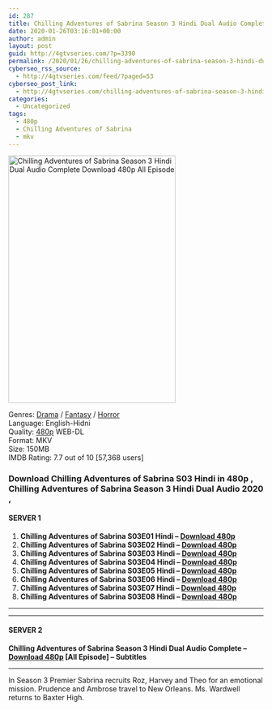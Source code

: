 ```yaml
---
id: 287
title: Chilling Adventures of Sabrina Season 3 Hindi Dual Audio Complete Download 480p All Episode
date: 2020-01-26T03:16:01+00:00
author: admin
layout: post
guid: http://4gtvseries.com/?p=3390
permalink: /2020/01/26/chilling-adventures-of-sabrina-season-3-hindi-dual-audio-complete-download-480p-all-episode-2/
cyberseo_rss_source:
  - http://4gtvseries.com/feed/?paged=53
cyberseo_post_link:
  - http://4gtvseries.com/chilling-adventures-of-sabrina-season-3-hindi-dual-audio-complete-download-480p-all-episode/
categories:
  - Uncategorized
tags:
  - 480p
  - Chilling Adventures of Sabrina
  - mkv
---
```

<img loading="lazy" class="aligncenter" src="https://2.bp.blogspot.com/--pAG_ohVH7Y/XirJKxUaY-I/AAAAAAAAARs/ttSt6tulM80jjKJEQGwyhmbPqIhISNy4QCK4BGAYYCw/s1600/Chilling%2BAdventures%2Bof%2BSabrina%2BSeason%2B3.jpg" alt="Chilling Adventures of Sabrina Season 3 Hindi Dual Audio Complete Download 480p All Episode" width="330" height="488" />

Genres:&nbsp;<a href="http://4gtvseries.com/tag/drama/" data-wpel-link="internal">Drama</a> / <a href="http://4gtvseries.com/tag/fantasy/" data-wpel-link="internal">Fantasy</a> / <a href="http://4gtvseries.com/tag/horror/" data-wpel-link="internal">Horror</a>  
Language: English-Hidni  
Quality:&nbsp;<a href="http://4gtvseries.com/tag/480p/" data-wpel-link="internal">480p</a> WEB-DL  
Format: MKV  
Size: 150MB  
IMDB Rating: 7.7 out of 10 [57,368 users]

### **Download Chilling Adventures of Sabrina S03 Hindi in 480p , Chilling Adventures of Sabrina Season 3 Hindi Dual Audio 2020 ,&nbsp;**

#### <span><strong>SERVER 1</strong></span>

  1. **Chilling Adventures of Sabrina S03E01 Hindi – <a href="http://slink.dl480p.xyz/zN1Uo" data-wpel-link="external" target="_blank" rel="nofollow external noopener noreferrer" class="wpel-icon-left"><i class="wpel-icon fa fa-download" aria-hidden="true"></i>Download 480p</a>**
  2. **Chilling Adventures of Sabrina S03E02 Hindi – <a href="http://slink.dl480p.xyz/QuuBDHXF" data-wpel-link="external" target="_blank" rel="nofollow external noopener noreferrer" class="wpel-icon-left"><i class="wpel-icon fa fa-download" aria-hidden="true"></i>Download 480p</a>**
  3. **Chilling Adventures of Sabrina S03E03 Hindi – <a href="http://slink.dl480p.xyz/guWg" data-wpel-link="external" target="_blank" rel="nofollow external noopener noreferrer" class="wpel-icon-left"><i class="wpel-icon fa fa-download" aria-hidden="true"></i>Download 480p</a>**
  4. **Chilling Adventures of Sabrina S03E04 Hindi – <a href="http://slink.dl480p.xyz/dIGc3khF" data-wpel-link="external" target="_blank" rel="nofollow external noopener noreferrer" class="wpel-icon-left"><i class="wpel-icon fa fa-download" aria-hidden="true"></i>Download 480p</a>**
  5. **Chilling Adventures of Sabrina S03E05 Hindi – <a href="http://slink.dl480p.xyz/IYJIWM" data-wpel-link="external" target="_blank" rel="nofollow external noopener noreferrer" class="wpel-icon-left"><i class="wpel-icon fa fa-download" aria-hidden="true"></i>Download 480p</a>**
  6. **Chilling Adventures of Sabrina S03E06 Hindi – <a href="http://slink.dl480p.xyz/LHYbzWz" data-wpel-link="external" target="_blank" rel="nofollow external noopener noreferrer" class="wpel-icon-left"><i class="wpel-icon fa fa-download" aria-hidden="true"></i>Download 480p</a>**
  7. **Chilling Adventures of Sabrina S03E07 Hindi – <a href="http://slink.dl480p.xyz/F1JBg" data-wpel-link="external" target="_blank" rel="nofollow external noopener noreferrer" class="wpel-icon-left"><i class="wpel-icon fa fa-download" aria-hidden="true"></i>Download 480p</a>**
  8. **Chilling Adventures of Sabrina S03E08 Hindi – <a href="http://slink.dl480p.xyz/uf6ZC" data-wpel-link="external" target="_blank" rel="nofollow external noopener noreferrer" class="wpel-icon-left"><i class="wpel-icon fa fa-download" aria-hidden="true"></i>Download 480p</a>**

* * *

* * *

#### <span><strong>SERVER 2</strong></span>

**Chilling Adventures of Sabrina Season 3 Hindi Dual Audio Complete – <a href="http://dl480p.xyz/3680/" data-wpel-link="external" target="_blank" rel="nofollow external noopener noreferrer" class="wpel-icon-left"><i class="wpel-icon fa fa-download" aria-hidden="true"></i>Download 480p</a> [All Episode] – Subtitles**

* * *

In Season 3 Premier Sabrina recruits Roz, Harvey and Theo for an emotional mission. Prudence and Ambrose travel to New Orleans. Ms. Wardwell returns to Baxter High.

<div align="center">
</div>